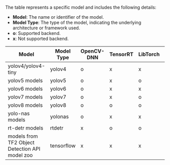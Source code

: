
The table represents a specific model and includes the following details:

- **Model**: The name or identifier of the model.
- **Model Type**: The type of the model, indicating the underlying architecture or framework used.
- **o**: Supported backend.
- **x**: Not supported backend.


| Model                                              | Model Type | OpenCV-DNN | TensorRT | LibTorch | Onnx-runtime | LibTensorflow | OpenVino |
|----------------------------------------------------|------------|------------|----------|----------|--------------|---------------|----------|
| yolov4/yolov4-tiny                                 | yolov4     | o          | x        | x        | x            | x             | x |
| yolov5 models                                      | yolov5     | o          | x        | o        | o            | x             | x |
| yolov6 models                                      | yolov6     | o          | x        | x        | o            | x             | x |
| yolov7 models                                      | yolov7     | o          | x        | o        | o            | x             | x |
| yolov8 models                                      | yolov8     | o          | o        | o        | o            | x             | x |
| yolo-nas models                                    | yolonas    | o          | x        | x        | o            | x             | x |
| rt-detr models                                     | rtdetr     | x          | o        | o        | o            | x             | x |
| models from TF2 Object Detection API model zoo     | tensorflow | x          | x        | x        | x            | o             | x |
